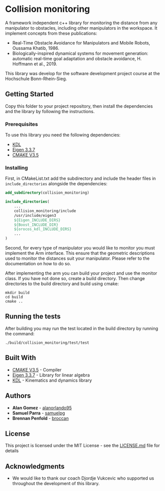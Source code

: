 # Collision monitoring 

A framework independent c++ library for monitoring the distance from any manipulator to obstacles,
including other manipulators in the workspace. It implement concepts from these
publications:

* Real-Time Obstacle Avoidance for Manipulators and Mobile Robots, Oussama Khatib, 1986.
* Biologically-inspired dynamical systems for movement generation: automatic real-time goal adaptation and obstacle avoidance, H. Hoffmann et al., 2019.

This library was develop for the software development project course at the Hochschule Bonn-Rhein-Sieg. 

## Getting Started

Copy this folder to your project repository, then install the dependencies and the library by following the instructions.


### Prerequisites

To use this library you need the following dependencies:

- [KDL](https://www.orocos.org/kdl/installation-manual)
- [Eigen 3.3.7](http://eigen.tuxfamily.org)
- [CMAKE V3.5](https://cmake.org/download/)

### Installing

First, in CMakeList.txt add the subdirectory and include the header files in 
`include_directories` alongside the dependencies:

```CMake
add_subdirectory(collision_monitoring)

include_directories(
    ...
    collision_monitoring/include
    /usr/include/eigen3
    ${Eigen_INCLUDE_DIRS}
    ${Boost_INCLUDE_DIR}
    ${orocos_kdl_INCLUDE_DIRS}
    ...
)

```

Second, for every type of manipulator you would like to monitor you must implement the Arm interface. This ensure that the geometric descriptions used to monitor the distances suit your manipulator. Please refer to the documentation on how to do so. 

After implementing the arm you can build your project and use the monitor class. If you have not done so, create a build directory. Then change directories to the build directory and build using cmake:

```
mkdir build
cd build
cmake ..
```

## Running the tests

After building you may run the test located in the build directory by running the command:

```
./build/collision_monitoring/test/test
```

## Built With

* [CMAKE V3.5](https://cmake.org/download/) - Compiler
* [Eigen 3.3.7](http://eigen.tuxfamily.org) - Library for linear algebra
* [KDL](https://www.orocos.org/kdl/installation-manual) - Kinematics and dynamics library

## Authors

* **Alan Gomez** - [alanorlando95](https://github.com/alanorlando95)
* **Samuel Parra** - [samuelpg](https://github.com/samuelpg)
* **Brennan Penfold** - [broccan](https://github.com/broccan)

## License

This project is licensed under the MIT License - see the [LICENSE.md](LICENSE.md) file for details

## Acknowledgments

* We would like to thank our coach Djordje Vukcevic who supported us throughout the development of this library.
